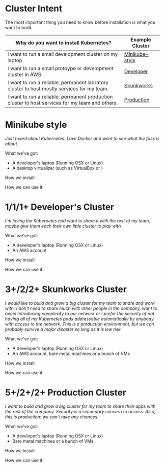# Cluster Intent

The most important thing you need to know before installation is what you want to build.

| Why do you want to install Kubernetes? | Example Cluster |
| --- | --- |
| I want to run a small development cluster on my laptop| [Minikube-style](#minikube) |
| I want to run a small protoype or development cluster in AWS | [Developer](#junior) |
| I want to run a reliable, permanent labratory cluster to host mostly services for my team. | [Skunkworks](#skunkworks) |
| I want to run a reliable, permanent production cluster to host services for my team and others. | [Production](#production) | 

# <a name="minikube"></a>Minikube style

*Just heard about Kubernetes. Love Docker and want to see what the fuss is about.*

What we've got:

* A developer's laptop (Running OSX or Linux)
* A desktop virtualizer (such as VirtualBox or )

How we install:

How we can use it:

# <a name="junior"></a>1/1/1+ Developer's Cluster

*I'm loving the Kubernetes and want to share it with the rest of my team, maybe give them each their own little cluster to play with.*

What we've got:

* A developer's laptop (Running OSX or Linux)
* An AWS account

How we install:

How we can use it:

# <a name="skunkworks"></a>3+/2/2+ Skunkworks Cluster

*I would like to build and grow a big cluster for my team to share and work with. I don't need to share much with other people in the company, want to avoid introducing complexity to our network or I prefer the security of not having all of my Kubernetes pods addressable automatically by anybody with access to the network. This is a production environment, but we can probably survive a major disaster so long as it is low risk.*

What we've got:

* A developer's laptop (Running OSX or Linux)
* An AWS account, bare metal machines or a bunch of VMs

How we install:

How we can use it:

# <a name="production"></a>5+/2+/2+ Production Cluster

*I want to build and grow a big cluster for my team to share their apps with the rest of the company. Security is a secondary concern to access. Also, this is production: we can't take any chances.*

What we've got:

* A developer's laptop (Running OSX or Linux)
* Bare metal machines or a bunch of VMs

How we install:

How we can use it:
